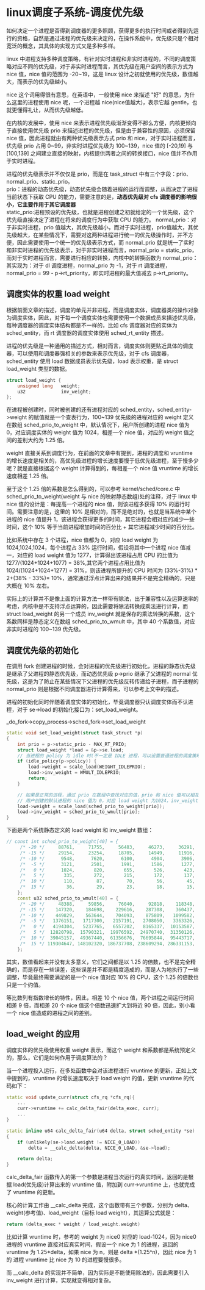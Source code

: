 # linux调度子系统-调度优先级
如何决定一个进程是否得到调度器的更多照顾，获得更多的执行时间或者得到先运行的资格，自然是通过进程的优先级来决定的，在操作系统中，优先级只是个相对宽泛的概念，其具体的实现方式又是多种多样。  

linux 中进程支持多种调度策略，有针对实时进程和非实时进程的，不同的调度策略对应不同的优先级，对于非实时进程而言，其优先级在用户空间的表示方式为 nice 值，nice 值的范围为 -20~19，这是 linux 设计之初就使用的优先级，数值越大，而表示的优先级越小。  

nice 这个词用得很有意思，在英语中，一般使用 nice 来描述 "好" 的意思，为什么这里的进程使用 nice 呢，一个进程越 nice(nice值越大)，表示它越 gentle，也就更懂得礼让，从而优先级越低。  

在内核的发展中，使用 nice 来表示进程优先级渐渐变得不那么方便，内核更倾向于直接使用优先级 prio 来描述进程的优先级，但是由于兼容性的原因，必须保留 nice 值，因此进程就由有两种优先级表示方式 prio 和 nice，对于实时进程而言，优先级 prio 占用 0~99，非实时进程优先级为 100~139，nice 值的 [-20,19] 与 [100,139] 之间建立直接的映射，内核提供两者之间的转换接口，nice 值并不作用于实时进程。  

进程的优先级表示并不仅仅是 prio，而是在 task_struct 中有三个字段：prio、normal_prio、static_prio。  
prio：进程的动态优先级，动态优先级会随着进程的运行而调整，从而决定了进程当前状态下获取 CPU 的能力，需要注意的是，**动态优先级对 cfs 调度器的影响很小，它主要作用于其它调度器**  
static_prio:进程预设的优先级，也就是进程创建之初就给定的一个优先级，这个优先级直接决定了进程在将来的调度行为中获取 CPU 的能力。
normal_prio：对于非实时进程，prio 值越大，其优先级越小，而对于实时进程，prio值越大，其优先级越大，在某些情况下，需要对这两种进程进行统一的优先级操作时，并不方便，因此需要使用一个统一的优先级表示方式，而 normal_prio 就是统一了实时和非实时进程的优先级表示，对于非实时进程而言，normal_prio = static_prio，而对于实时进程而言，需要进行相应的转换，内核中的转换函数为 normal_prio：其实现为：对于 dl 调度进程，normal_prio 为 -1，对于 rt 调度进程，normal_prio = 99 - p->rt_priority，即实时进程的最大值减去 p->rt_priority。




## 调度实体的权重 load weight
根据前面文章的描述，调度的单元并非进程，而是调度实体，调度器类的操作对象为调度实体，因此，对于每一个调度实体也需要使用一个数据成员来描述优先级，每种调度器的调度实体结构都是不一样的，比如 cfs 调度器对应的实体为 sched_entity，而  rt 调度器的调度实体使用 sched_rt_entity 描述。  

进程的优先级是一种通用的描述方式，相对而言，调度实体则更贴近具体的调度器，可以使用和调度器强相关的参数来表示优先级，对于 cfs 调度器，sched_entity 使用 load 数据成员表示优先级，load 表示权重，是 struct load_weight 类型的数据。  

```c++
struct load_weight {
	unsigned long	weight;
	u32				inv_weight;
};
```

在进程被创建时，同时被创建的还有进程对应的 sched_entity，sched_entity->weight 的赋值就是一个查表行为，100~139 优先级的进程对应的 weight 定义在数组 sched_prio_to_weight 中，默认情况下，用户所创建的进程 nice 值为 0，对应调度实体的 weight 值为 1024，相差一个 nice 值，对应的 weight 值之间的差别大约为 1.25 倍。  

weight 直接关系到调度行为，在前面的文章中有提到，进程的调度和 vruntime 的增长速度是相关的，高优先级进程的增长速度要慢于低优先级进程，至于慢多少呢？就是直接根据这个 weight 计算得到的，每相差一个 nice 值 vruntime 的增长速度相差 1.25 倍。  

至于这个 1.25 倍的系数是怎么得到的，可以参考 kernel/sched/core.c 中 sched_prio_to_weight(weight 与 nice 的映射静态数组)处的注释，对于 linux 中 nice 值的设计是：每提高一个进程的 nice 值，则该进程多获得 10% 的运行时间。需要注意的是，这里的 10% 是相对的，而不是绝对的，也就是当系统中某个进程的 nice 值提升 1，该进程会获得更多的时间，其它进程会相对应的减少一些时间，这个 10% 等于当前进程增加时间的百分比 + 其它进程减少时间的百分比。  

比如系统中存在 3 个进程，nice 值都为 0，对应 load weight 为 1024,1024,1024，每个进程占 33% 运行时间，假设将其中一个进程 nice 值减一，对应的 load weight 值为 1277，计算得出该进程占用 CPU 的比值为 1277/(1024+1024+1077) = 38%,其它两个进程占用比值为 1024/(1024+1024+1277) = 31%，则该进程所提升的 CPU 时间为 (33%-31%) \* 2+(38% - 33%)= 10%，通常通过浮点计算出来的结果并不是完全精确的，只是大概在 10% 左右。  

实际上的计算并不是像上面的计算方法一样带有除法，出于兼容性以及运算速率的考虑，内核中是不支持浮点运算的，因此需要将除法转换成乘法进行计算，而 struct load_weight 的另一个成员 inv_weight 就是保存的乘法转换的系数，这个系数同样是静态定义在数组 sched_prio_to_wmult 中，其中 40 个系数值，对应非实时进程的 100~139 优先级。  




## 调度优先级的初始化
在调用 fork 创建进程的时候，会对进程的优先级进行初始化，进程的静态优先级是继承了父进程的静态优先级，而动态优先级 p->prio 继承了父进程的 normal 优先级，这是为了防止在某些情况下父进程的优先级反转传递给子进程，而子进程的 normal_prio 则是根据不同调度器进行计算得来，可以参考上文中的描述。  

进程的初始化同时伴随着调度实体的初始化，毕竟调度器只认调度实体而不认进程，对于 se->load 的初始化接口为：set_load_weight。 


_do_fork->copy_process->sched_fork->set_load_weight
```c++
static void set_load_weight(struct task_struct *p)
{
	int prio = p->static_prio - MAX_RT_PRIO;
	struct load_weight *load = &p->se.load;
	// 当进程的 policy 为 idle 时(不一定是 IDLE 进程，可以设置普通进程的调度策略为 IDLE)，设置 load weight 值为 3，inv_weight 为 1431655765
	if (idle_policy(p->policy)) {
		load->weight = scale_load(WEIGHT_IDLEPRIO);
		load->inv_weight = WMULT_IDLEPRIO;
		return;
	}

	// 如果是正常的进程，通过 prio 在数组中查找对应的值，prio 和 nice 值可以相互转换 
	// 用户创建的默认进程的 nice 值为 0，对应 load weight 为1024，inv_weight 为 4194304，其实这里说的默认进程是不大准确的，有种好像不指定 nice 值就为 0 的感觉，实际上子进程都是继承了父进程的优先级，只是一般的 linux shell 环境一般 nice 值为 0.
	load->weight = scale_load(sched_prio_to_weight[prio]);
	load->inv_weight = sched_prio_to_wmult[prio];
}
```

下面是两个系统静态定义的 load weight 和 inv_weight 数组：

```c++
// const int sched_prio_to_weight[40] = {
	 /* -20 */     88761,     71755,     56483,     46273,     36291,
	 /* -15 */     29154,     23254,     18705,     14949,     11916,
	 /* -10 */      9548,      7620,      6100,      4904,      3906,
	 /*  -5 */      3121,      2501,      1991,      1586,      1277,
	 /*   0 */      1024,       820,       655,       526,       423,
	 /*   5 */       335,       272,       215,       172,       137,
	 /*  10 */       110,        87,        70,        56,        45,
	 /*  15 */        36,        29,        23,        18,        15,
	};
	const u32 sched_prio_to_wmult[40] = {
	 /* -20 */     48388,     59856,     76040,     92818,    118348,
	 /* -15 */    147320,    184698,    229616,    287308,    360437,
	 /* -10 */    449829,    563644,    704093,    875809,   1099582,
	 /*  -5 */   1376151,   1717300,   2157191,   2708050,   3363326,
	 /*   0 */   4194304,   5237765,   6557202,   8165337,  10153587,
	 /*   5 */  12820798,  15790321,  19976592,  24970740,  31350126,
	 /*  10 */  39045157,  49367440,  61356676,  76695844,  95443717,
	 /*  15 */ 119304647, 148102320, 186737708, 238609294, 286331153,
	};
```

其实，数值看起来并没有太多意义，它们之间都是以 1.25 的倍数，也不是完全精确的，而是存在一些误差，这些误差并不都是精度造成的，而是人为地执行了一些调整，毕竟最终需要满足的是一个 nice 值对应 10% 的 CPU，这个 1.25 的倍数也只是一个约值。  

等比数列有指数增长的特性，因此，相差 10 个 nice 值，两个进程之间运行时间相差 9 倍，而相差 20 个 nice 值这个倍数迅速扩大到将近 90 倍，因此，别小看一个 nice 值造成的进程之间的差别。 




## load_weight 的应用
调度实体的优先级使用权重 weight 表示，而这个 weight 和系数都是系统预定义的，那么，它们是如何作用于调度算法的？  

当一个进程投入运行，在多处函数中会对该进程进行 vruntime 的更新，正如上文中提到的，vruntime 的增长速度取决于 load weight 的值，更新 vruntime 的代码如下：

```c++
static void update_curr(struct cfs_rq *cfs_rq){
	...
	curr->vruntime += calc_delta_fair(delta_exec, curr);
	...
}

static inline u64 calc_delta_fair(u64 delta, struct sched_entity *se)
{
	if (unlikely(se->load.weight != NICE_0_LOAD))
		delta = __calc_delta(delta, NICE_0_LOAD, &se->load);

	return delta;
}
```

calc_delta_fair 函数传入的第一个参数是进程当次运行的真实时间，返回的是根据 load(优先级)计算出来的 vruntime 值，附加到 curr->vruntime 上，也就完成了 vruntime 的更新。  

核心的计算工作由 __calc_delta 完成，这个函数带有三个参数，分别为 delta、weight(参考值)、load_weight（目标 load weight），其运算公式就是：

```c++
return (delta_exec * weight / load_weight.weight)
```

比如计算 vruntime 时，参考的 weight 为 nice0 对应的 load-1024，因为 nice0 进程的 vruntime 直接对应真实时间，假设一个 nice 为 1 的进程，返回的 vruntime 为 1.25*delta，如果 nice 为 n，则是 delta *(1.25^n)，因此 nice 为 1 的 进程 vruntime 比 nice 为 10 的进程要慢很多。

而 __calc_delta 的实现并不简单，因为实际是不能使用除法的，因此需要引入 inv_weight 进行计算，实现就变得相对复杂。  










